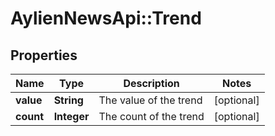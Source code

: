 # AylienNewsApi::Trend

## Properties
Name | Type | Description | Notes
------------ | ------------- | ------------- | -------------
**value** | **String** | The value of the trend | [optional] 
**count** | **Integer** | The count of the trend | [optional] 


